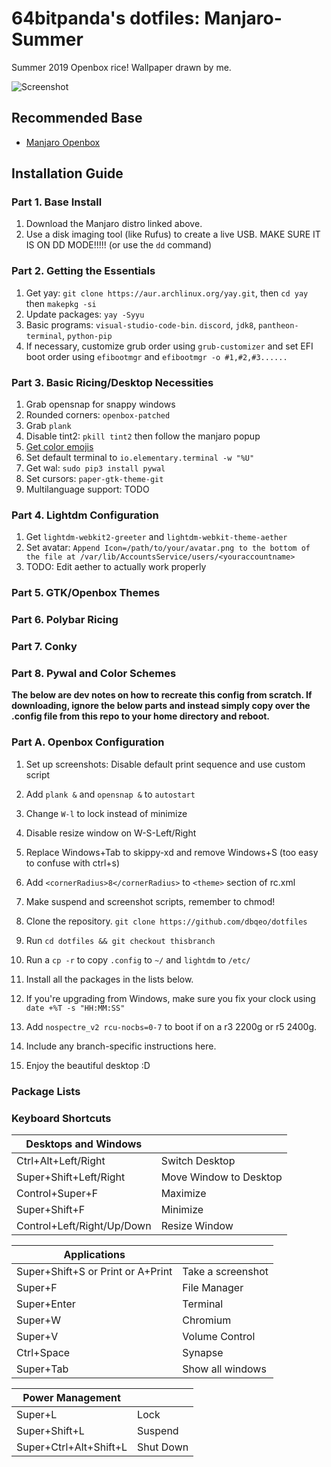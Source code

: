 # 64bitpanda's dotfiles: Manjaro-Summer

Summer 2019 Openbox rice! Wallpaper drawn by me.

<!-- REMEMBER TO EDIT THIS!!! -->
![Screenshot]()

## Recommended Base
 - [Manjaro Openbox](https://manjaro.org/download/openbox/)

## Installation Guide

### Part 1. Base Install
 1. Download the Manjaro distro linked above.
 2. Use a disk imaging tool (like Rufus) to create a live USB. MAKE SURE IT IS ON DD MODE!!!!! (or use the `dd` command)

### Part 2. Getting the Essentials
 1. Get yay: `git clone https://aur.archlinux.org/yay.git`, then `cd yay` then  `makepkg -si`
 2. Update packages: `yay -Syyu`
 3. Basic programs: `visual-studio-code-bin`. `discord`, `jdk8`, `pantheon-terminal`, `python-pip`
 4. If necessary, customize grub order using `grub-customizer` and set EFI boot order using `efibootmgr` and `efibootmgr -o #1,#2,#3......`

### Part 3. Basic Ricing/Desktop Necessities
 1. Grab opensnap for snappy windows
 2. Rounded corners: `openbox-patched`
 3. Grab `plank`
 4. Disable tint2: `pkill tint2` then follow the manjaro popup
 5. [Get color emojis](https://www.reddit.com/r/linux/comments/ao0mp3/how_to_better_enable_color_emojis/)
 6. Set default terminal to `io.elementary.terminal -w "%U"`
 7. Get wal: `sudo pip3 install pywal`
 8. Set cursors: `paper-gtk-theme-git` 
 9. Multilanguage support: TODO

### Part 4. Lightdm Configuration
 1. Get `lightdm-webkit2-greeter` and `lightdm-webkit-theme-aether`
 2. Set avatar: `Append Icon=/path/to/your/avatar.png to the bottom of the file at /var/lib/AccountsService/users/<youraccountname>`
 3. TODO: Edit aether to actually work properly

### Part 5. GTK/Openbox Themes

### Part 6. Polybar Ricing

### Part 7. Conky

### Part 8. Pywal and Color Schemes


**The below are dev notes on how to recreate this config from scratch. If downloading, ignore the below parts and instead simply copy over the .config file from this repo to your home directory and reboot.**

### Part A. Openbox Configuration
 1. Set up screenshots: Disable default print sequence and use custom script
 2. Add `plank &` and `opensnap &` to `autostart`
 3. Change `W-l` to lock instead of minimize
 4. Disable resize window on W-S-Left/Right
 5. Replace Windows+Tab to skippy-xd and remove Windows+S (too easy to confuse with ctrl+s)
 6. Add `<cornerRadius>8</cornerRadius>` to `<theme>` section of rc.xml
 7. Make suspend and screenshot scripts, remember to chmod!



 1. Clone the repository. `git clone https://github.com/dbqeo/dotfiles`
 1. Run `cd dotfiles && git checkout thisbranch`
 1. Run a `cp -r` to copy `.config` to `~/` and `lightdm` to `/etc/`
 1. Install all the packages in the lists below.
 1. If you're upgrading from Windows, make sure you fix your clock using `date +%T -s "HH:MM:SS"`
 1. Add `nospectre_v2 rcu-nocbs=0-7` to boot if on a r3 2200g or r5 2400g.
 1. Include any branch-specific instructions here.
 1. Enjoy the beautiful desktop :D

### Package Lists

 ### Keyboard Shortcuts
 |  **Desktops and Windows**   	|                    	|
|-------------------------	|--------------------	|
| Ctrl+Alt+Left/Right   	|  Switch Desktop	|
| Super+Shift+Left/Right   	|  Move Window to Desktop	|
| Control+Super+F   	|  Maximize	|
| Super+Shift+F   	| Minimize	|
| Control+Left/Right/Up/Down   	| Resize Window	|



| **Applications**           	|                    	|
|-------------------------	|--------------------	|
| Super+Shift+S or Print or A+Print                 	|  Take a screenshot        	|
| Super+F               	|  File Manager        	|
| Super+Enter              	|  Terminal       	|
| Super+W             	|  Chromium       	|
| Super+V             	|  Volume Control       	|
| Ctrl+Space             	|  Synapse    	|
| Super+Tab           	|  Show all windows    	|

| **Power Management**        	|                    	|
|-------------------------	|--------------------	|
| Super+L                 	| Lock               	|
| Super+Shift+L                 	| Suspend              	|
| Super+Ctrl+Alt+Shift+L                 	| Shut Down           	|

